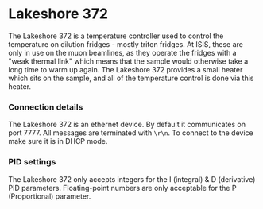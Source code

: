 # Lakeshore 372

The Lakeshore 372 is a temperature controller used to control the temperature on dilution fridges - mostly triton fridges. At ISIS, these are only in use on the muon beamlines, as they operate the fridges with a "weak thermal link" which means that the sample would otherwise take a long time to warm up again. The Lakeshore 372 provides a small heater which sits on the sample, and all of the temperature control is done via this heater.

### Connection details

The Lakeshore 372 is an ethernet device. By default it communicates on port 7777. All messages are terminated with `\r\n`. To connect to the device make sure it is in DHCP mode.

### PID settings

The Lakeshore 372 only accepts integers for the I (integral) & D (derivative) PID parameters. Floating-point numbers are only acceptable for the P (Proportional) parameter.